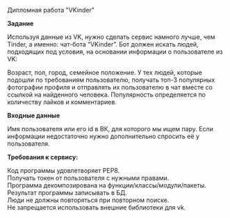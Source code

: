 Дипломная работа "VKinder"

<b>Задание</b>

Используя данные из VK, нужно сделать сервис намного лучше, чем Tinder, а именно: чат-бота “VKinder”. Бот должен искать людей, подходящих под условия, на основании информации о пользователе из VK:

Возраст,
пол,
город,
семейное положение.
У тех людей, которые подошли по требованиям пользователю, получать топ-3 популярных фотографии профиля и отправлять их пользователю в чат вместе со ссылкой на найденного человека.
Популярность определяется по количеству лайков и комментариев.

<b>Входные данные</b>

Имя пользователя или его id в ВК, для которого мы ищем пару. Если информации недостаточно нужно дополнительно спросить её у пользователя.

<b>Требования к сервису:</b>

Код программы удовлетворяет PEP8.<br>
Получать токен от пользователя с нужными правами.<br>
Программа декомпозирована на функции/классы/модули/пакеты.<br>
Результат программы записывать в БД.<br>
Люди не должны повторяться при повторном поиске.<br>
Не запрещается использовать внешние библиотеки для vk.<br>
